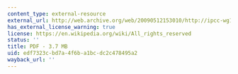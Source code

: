 ```yaml
---
content_type: external-resource
external_url: http://web.archive.org/web/20090512153010/http://ipcc-wg1.ucar.edu/wg1/Report/AR4WG1_Print_SPM.pdf
has_external_license_warning: true
license: https://en.wikipedia.org/wiki/All_rights_reserved
status: ''
title: PDF - 3.7 MB
uid: edf7323c-bd7a-4f6b-a1bc-dc2c478495a2
wayback_url: ''
---
```

